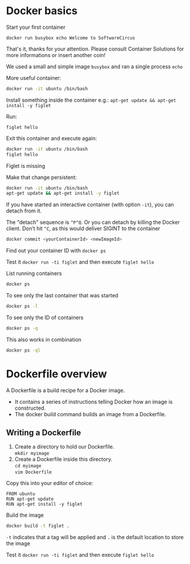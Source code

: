 # Docker basics
Start your first container  
```
docker run busybox echo Welcome to SoftwareCircus
```  
That's it, thanks for your attention. Please consult Container Solutions for more informations or insert another coin!

We used a small and simple image `busybox` and ran a single process `echo`

More useful container:  
```bash
docker run -it ubuntu /bin/bash
```
Install something inside the container e.g.: `apt-get update && apt-get install -y figlet`

Run:
```
figlet hello
```

Exit this container and execute again:

```bash
docker run -it ubuntu /bin/bash
figlet hello
```
Figlet is missing

Make that change persistent:
```bash
docker run -it ubuntu /bin/bash
apt-get update && apt-get install -y figlet
```
If you have started an interactive container (with option `-it`), you can detach from it.

The "detach" sequence is `^P^Q`.
Or you can detach by killing the Docker client.
Don’t hit `^C`, as this would deliver SIGINT to the container

```bash
docker commit <yourContainerId> <newImageId>
```
Find out your container ID with `docker ps`

Test it `docker run -ti figlet` and then execute `figlet hello`

List running containers
```bash
docker ps
```

To see only the last container that was started
```bash
docker ps -l
```

To see only the ID of containers
```bash
docker ps -q
```

This also works in combination
```bash
docker ps -ql
```

# Dockerfile overview
A Dockerfile is a build recipe for a Docker image.
* It contains a series of instructions telling Docker how an image is constructed.
* The docker build command builds an image from a Dockerfile.

## Writing a Dockerfile
1. Create a directory to hold our Dockerfile.  
`mkdir myimage`
2. Create a Dockerfile inside this directory.  
`cd myimage`  
`vim Dockerfile`

Copy this into your editor of choice:
```
FROM ubuntu
RUN apt-get update
RUN apt-get install -y figlet
```
Build the image
```bash
docker build -t figlet .
```
`-t` indicates that a tag will be applied and `.` is the default location to store the image

Test it `docker run -ti figlet` and then execute `figlet hello`